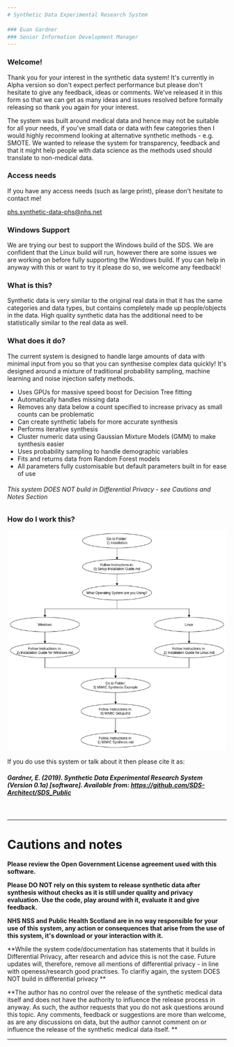 ```yaml
---
# Synthetic Data Experimental Research System

### Euan Gardner
### Senior Information Development Manager
---
```


### Welcome!
Thank you for your interest in the synthetic data system! It's currently in Alpha version so don't expect perfect performance but please don't hesitate to give any feedback, ideas or comments. We've released it in this form so that we can get as many ideas and issues resolved before formally releasing so thank you again for your interest.

The system was built around medical data and hence may not be suitable for all your needs, if you've small data or data with few categories then I would highly recommend looking at alternative synthetic methods - e.g. SMOTE. We wanted to release the system for transparency, feedback and that it might help people with data science as the methods used should translate to non-medical data.

### Access needs
If you have any access needs (such as large print), please don't hesitate to contact me!

phs.synthetic-data-phs@nhs.net

### Windows Support
We are trying our best to support the Windows build of the SDS. We are confident that the Linux build will run, however there are some issues we are working on before fully supporting the Windows build. If you can help in anyway with this or want to try it please do so, we welcome any feedback!

### What is this?
Synthetic data is very similar to the original real data in that it has the same categories and data types, but contains completely made up people/objects in the data. High quality synthetic data has the additional need to be statistically similar to the real data as well.

### What does it do?
The current system is designed to handle large amounts of data with minimal input from you so that you can synthesise complex data quickly! It's designed around a mixture of traditional probability sampling, machine learning and noise injection safety methods.

  - Uses GPUs for massive speed boost for Decision Tree fitting
  - Automatically handles missing data
  - Removes any data below a count specified to increase privacy as small counts can be problematic
  - Can create synthetic labels for more accurate synthesis
  - Performs iterative synthesis
  - Cluster numeric data using Gaussian Mixture Models (GMM) to make synthesis easier
  - Uses probability sampling to handle demographic variables
  - Fits and returns data from Random Forest models
  - All parameters fully customisable but default parameters built in for ease of use

###### This system DOES NOT build in Differential Privacy - see Cautions and Notes Section

### How do I work this?
![alt text](https://github.com/SDS-Architect/Synthetic_Data_System/blob/master/SDS/flowchart%20for%20SD.png)




If you do use this system or talk about it then please cite it as:

##### Gardner, E. (2019). Synthetic Data Experimental Research System (Version 0.1a) [software]. Available from: https://github.com/SDS-Architect/SDS_Public


<br />

- - -
# Cautions and notes

**Please review the Open Government License agreement used with this software.**

**Please DO NOT rely on this system to release synthetic data after synthesis without checks as it is still under quality and privacy evaluation. Use the code, play around with it, evaluate it and give feedback.**

**NHS NSS and Public Health Scotland are in no way responsible for your use of this system, any action or consequences that arise from the use of this system, it's download or your interaction with it.**

**While the system code/documentation has statements that it builds in Differential Privacy, after research and advice this is not the case. Future updates will, therefore, remove all mentions of differential privacy - in line with openess/research good practises. To clarifiy again, the system DOES NOT build in differential privacy **

**The author has no control over the release of the synthetic medical data itself and does not have the authority to influence the release process in anyway. As such, the author requests that you do not ask questions around this topic. Any comments, feedback or suggestions are more than welcome, as are any discussions on data, but the author cannot comment on or influence the release of the synthetic medical data itself. **
 - - -
